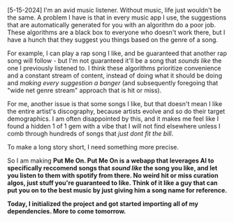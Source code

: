 [5-15-2024]
I'm an avid music listener. Without music, life just wouldn't be the same. A problem I have is that in every music app I use, the suggestions that are automatically generated for you with an algorithm do a poor job. These algorithms are a black box to everyone who doesn't work there, but I have a hunch that they suggest you things based on the genre of a song. 

For example, I can play a rap song I like, and be guaranteed that another rap song will follow - but I'm not guaranteed it'll be a song that *sounds like* the one I previously listened to. I think these algorithms prioritize convenience and a constant stream of content, instead of doing what it should be doing and *making every suggestion a banger* (and subsequently foregoing that "wide net genre stream" approach that is hit or miss). 

For me, another issue is that some songs I like, but that doesn't mean I like the entire artist's discography, because artists evolve and so do their target demographics. I am often disappointed by this, and it makes me feel like I found a hidden 1 of 1 gem with a vibe that I will not find elsewhere unless I comb through hundreds of songs that *just dont fit the bill*. 

To make a long story short, I need something more precise. 

So I am making <strong>Put Me On<strong>. Put Me On is a webapp that leverages AI to specifically reccomend songs that *sound like* the song you like, and let you listen to them with spotify from there. No weird hit or miss curation algos, just stuff you're guaranteed to like. Think of it like a guy that can put you on to the best music by just giving him a song name for reference. 

Today, I initialized the project and got started importing all of my dependencies. More to come tomorrow. 